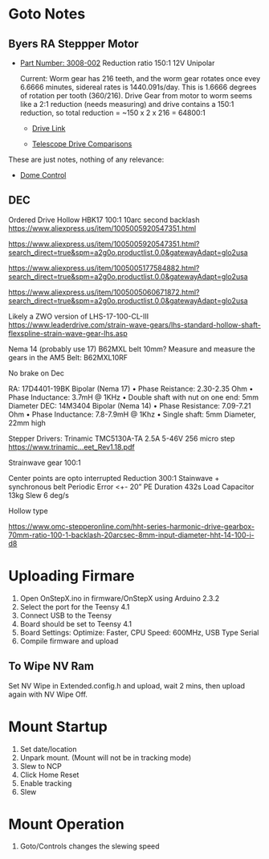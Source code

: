 # Goto Notes

## Byers RA Steppper Motor

* [Part Number: 3008-002](https://www.hurst-motors.com/asabsgeared.html)  Reduction ratio 150:1 12V Unipolar
	
	Current: Worm gear has 216 teeth, and the worm gear rotates once evey 6.6666 minutes, sidereal rates is 1440.091s/day.  This is 1.6666 degrees of rotation per tooth (360/216).
	Drive Gear from motor to worm seems like a 2:1 reduction (needs measuring) and drive contains a 150:1 reduction, so total reduction = ~150 x 2 x 216 = 64800:1
		
	* [Drive Link](https://www.cloudynights.com/topic/285415-byers-c14-starmaster-drive-retrofit/)

	* [Telescope Drive Comparisons](https://www.dfmengineering.com/news_telescope_gearing.html)


These are just notes, nothing of any relevance:

* [Dome Control](https://stargazerslounge.com/topic/407704-control-of-dome-to-keep-telescope-in-centre-of-slot/)

## DEC

Ordered Drive Hollow HBK17 100:1 10arc second backlash
https://www.aliexpress.us/item/1005005920547351.html



https://www.aliexpress.us/item/1005005920547351.html?search_direct=true&spm=a2g0o.productlist.0.0&gatewayAdapt=glo2usa

https://www.aliexpress.us/item/1005005177584882.html?search_direct=true&spm=a2g0o.productlist.0.0&gatewayAdapt=glo2usa

https://www.aliexpress.us/item/1005005060671872.html?search_direct=true&spm=a2g0o.productlist.0.0&gatewayAdapt=glo2usa

Likely a ZWO version of LHS-17-100-CL-III
https://www.leaderdrive.com/strain-wave-gears/lhs-standard-hollow-shaft-flexspline-strain-wave-gear-lhs.asp

Nema 14 (probably use 17)
B62MXL belt 10mm?  Measure and measure the gears in the AM5
Belt:  B62MXL10RF

No brake on Dec

RA: 17D4401-19BK Bipolar (Nema 17)
    • Phase Reistance: 2.30-2.35 Ohm
    • Phase Inductance: 3.7mH @ 1KHz
    • Double shaft with nut on one end: 5mm Diameter
 DEC: 14M3404 Bipolar (Nema 14)
    • Phase Resistance: 7.09-7.21 Ohm
    • Phase Inductance: 7.8-7.9mH @ 1Khz
    • Single shaft: 5mm Diameter, 22mm high

Stepper Drivers: Trinamic TMC5130A-TA 2.5A 5-46V 256 micro step https://www.trinamic...eet_Rev1.18.pdf

Strainwave gear 100:1

Center points are opto interrupted
Reduction 300:1   Stainwave + synchronous belt
Periodic Error <+- 20”
PE Duration 432s
Load Capacitor 13kg
Slew 6 deg/s

Hollow type

https://www.omc-stepperonline.com/hht-series-harmonic-drive-gearbox-70mm-ratio-100-1-backlash-20arcsec-8mm-input-diameter-hht-14-100-i-d8

# Uploading Firmare

1. Open OnStepX.ino in firmware/OnStepX using Arduino 2.3.2
2. Select the port for the Teensy 4.1
3. Connect USB to the Teensy
4. Board should be set to Teensy 4.1
5. Board Settings: Optimize: Faster, CPU Speed: 600MHz, USB Type Serial
6. Compile firmware and upload

## To Wipe NV Ram

Set NV Wipe in Extended.config.h and upload, wait 2 mins, then upload again with NV Wipe Off.

# Mount Startup

1. Set date/location
2. Unpark mount.  (Mount will not be in tracking mode)
3. Slew to NCP
4. Click Home Reset
5. Enable tracking
6. Slew

# Mount Operation

1. Goto/Controls changes the slewing speed